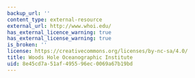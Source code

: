 ```yaml
---
backup_url: ''
content_type: external-resource
external_url: http://www.whoi.edu/
has_external_licence_warning: true
has_external_license_warning: true
is_broken: ''
license: https://creativecommons.org/licenses/by-nc-sa/4.0/
title: Woods Hole Oceanographic Institute
uid: 8e45cd7a-51af-4955-96ec-0069a67b19bd
---
```

